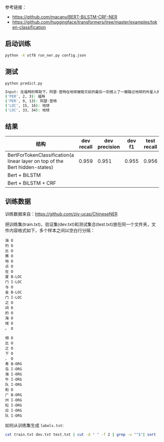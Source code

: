参考链接：
- https://github.com/macanv/BERT-BiLSTM-CRF-NER
- https://github.com/huggingface/transformers/tree/master/examples/token-classification

## 启动训练
```bash
python -X utf8 run_ner.py config.json
```

## 测试
```bash
python predict.py

Input: 在福特的帮助下，阿瑟·登特在地球被毁灭前的最后一刻搭上了一艘路过地球的外星人的太空船，远离这个即将毁灭的伤心地，开始了一段充满惊奇的星河探险
('PER', 2, 3): 福特
('PER', 9, 13): 阿瑟·登特
('LOC', 15, 16): 地球
('LOC', 33, 34): 地球
```

## 结果
|结构|dev recall|dev precision|dev f1|test recall|test precision|test f1|
|----|----------|-------------|------|-----------|-------------|-------|
|BertForTokenClassification(a linear layer on top of the Bert hidden-states)|0.959|0.951|0.955|0.956|0.942|0.949|
|Bert + BiLSTM|
|Bert + BiLSTM + CRF|

## 训练数据
训练数据来自：https://github.com/zjy-ucas/ChineseNER

把训练集(train.txt)，验证集(dev.txt)和测试集合(test.txt)放在同一个文件夹，文件内容格式如下，多个样本之间以空白行分隔：
```
海 O
钓 O
比 O
赛 O
地 O
点 O
在 O
厦 B-LOC
门 I-LOC
与 O
金 B-LOC
门 I-LOC
之 O
间 O
的 O
海 O
域 O
。 O

相 O
比 O
之 O
下 O
， O
青 B-ORG
岛 I-ORG
海 I-ORG
牛 I-ORG
队 I-ORG
和 O
广 B-ORG
州 I-ORG
松 I-ORG
日 I-ORG
队 I-ORG
```

如何从训练集生成 `labels.txt`:
```bash
cat train.txt dev.txt test.txt | cut -d " " -f 2 | grep -v "^$"| sort | uniq > labels.txt
```

